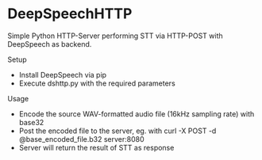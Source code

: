 # DeepSpeechHTTP
Simple Python HTTP-Server performing STT via HTTP-POST with DeepSpeech as backend.

Setup
  - Install DeepSpeech via pip
  - Execute dshttp.py with the required parameters

Usage
  - Encode the source WAV-formatted audio file (16kHz sampling rate) with base32
  - Post the encoded file to the server, eg. with curl -X POST -d @base_encoded_file.b32 server:8080
  - Server will return the result of STT as response
